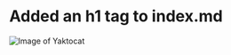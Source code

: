 # Added an h1 tag to index.md

![Image of Yaktocat](https://octodex.github.com/images/yaktocat.png)
